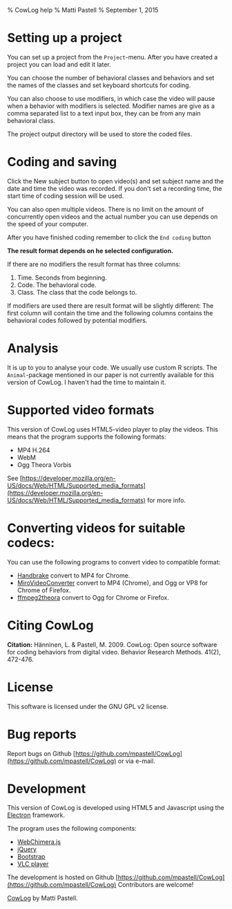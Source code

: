 % CowLog help
% Matti Pastell
% September 1, 2015

# Setting up a project

You can set up a project from the `Project`-menu. After
you have created a project you can load and edit it later.

You can choose the number of behavioral classes and
behaviors and set the names of the classes and set keyboard shortcuts
for coding.

You can also choose to use modifiers, in which case the video will pause
when a behavior with modifiers is selected. Modifier names are give as a
comma separated list to a text input box, they can be from any main
behavioral class.

The project output directory will be used to store the coded files.

# Coding and saving

Click the New subject button to open video(s)  and set
subject name and the date and time the video was recorded.
If you don't set a recording time, the start time of
coding session will be used.

You can also open multiple videos. There is no limit on the amount of
concurrently open videos and the actual number you can use depends
on the speed of your computer.

After you have finished coding remember to click the `End coding` button

**The result format depends on he selected configuration.**

If there are no modifiers the result format has three columns:

1.  Time. Seconds from beginning.
2.  Code. The behavioral code.
3.  Class. The class that the code belongs to.

If modifiers are used there are result format will be slightly
different: The first column will contain the time and the following
columns contains the behavioral codes followed by potential modifiers.

# Analysis

It is up to you to analyse your code. We usually use custom R scripts.
The `Animal`-package mentioned in our paper is not currently available
for this version of CowLog. I haven't had the time to maintain it.

# Supported video formats

This version of CowLog uses HTML5-video player to play the videos.
This means that the program supports the following formats:

* MP4 H.264
* WebM
* Ogg Theora Vorbis

See [https://developer.mozilla.org/en-US/docs/Web/HTML/Supported_media_formats](https://developer.mozilla.org/en-US/docs/Web/HTML/Supported_media_formats) for
more info.

# Converting videos for suitable codecs:

You can use the following programs to convert video to compatible
format:

-   [Handbrake](http://handbrake.fr/) convert to MP4 for Chrome.
-   [MiroVideoConverter](http://www.mirovideoconverter.com/) convert to
    MP4 (Chrome), and Ogg or VP8 for Chrome of Firefox.
-   [ffmpeg2theora](http://v2v.cc/~j/ffmpeg2theora/) convert to Ogg for
    Chrome or Firefox.

# Citing CowLog

**Citation:** Hänninen, L. & Pastell, M. 2009. CowLog: Open source
software for coding behaviors from digital video. Behavior Research
Methods. 41(2), 472-476.

# License
This software is licensed under the GNU GPL v2 license.

# Bug reports

Report bugs on Github
[https://github.com/mpastell/CowLog](https://github.com/mpastell/CowLog) or via
e-mail.

# Development
This version of CowLog is developed using HTML5 and Javascript using the
[Electron](http://electron.atom.io/) framework.

The program uses the following components:

* [WebChimera.js](https://github.com/RSATom/WebChimera.js)
* [jQuery](https://jquery.com/)
* [Bootstrap](http://getbootstrap.com/)
* [VLC player](http://videolan.org)

The development is hosted on Github
[https://github.com/mpastell/CowLog](https://github.com/mpastell/CowLog)
Contributors are welcome!


[CowLog](http://cowlog.org) by Matti Pastell.

